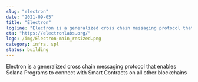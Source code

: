 ```yaml
---
slug: "electron"
date: "2021-09-05"
title: "Electron"
logline: "Electron is a generalized cross chain messaging protocol that enables Solana Programs to connect with Smart Contracts on all other blockchains"
cta: "https://electronlabs.org/"
logo: /img/Electron-main_resized.png
category: infra, spl
status: building
---
```


Electron is a generalized cross chain messaging protocol that enables Solana Programs to connect with Smart Contracts on all other blockchains
